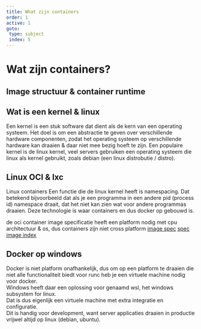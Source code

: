```yaml
---
title: What zijn containers
order: 1
active: 1
goto:
 type: subject
 index: 5
---
```


# Wat zijn containers?
## Image structuur & container runtime


## Wat is een kernel & linux
Een kernel is een stuk software dat dient als de kern van een operating systeem.
Het doel is om een abstractie te geven over verschillende hardware componenten,
zodat het operating systeem op verschillende hardware kan draaien & daar niet mee bezig hoeft te zijn.
Een populaire kernel is de linux kernel, veel servers gebruiken een operating systeem die linux als kernel gebruikt, zoals debian (een linux distrobutie / distro).


## Linux OCI & lxc
Linux containers
Een functie die de linux kernel heeft is namespacing. Dat betekend bijvoorbeeld dat als je een programma in een andere pid (process id) namespace draait, dat het niet kan zien wat voor andere programmas draaien.
Deze technologie is waar containers en dus docker op gebouwd is.

de oci container image specificatie heeft een platform nodig met cpu architectuur & os, dus containers zijn niet cross platform
[image spec](https://github.com/opencontainers/image-spec/blob/main/spec.md)
[spec image index](https://github.com/opencontainers/image-spec/blob/main/image-index.md)


## Docker op windows

Docker is niet platform onafhankelijk, dus om op een platform te draaien
die niet alle functionaliteit biedt voor runc heb je een virtuele machine nodig voor docker.  
Windows heeft daar een oplossing voor genaamd wsl, het windows subsystem for linux.  
Dat is dus eigenlijk een virtuele machine met extra integratie en configuratie.  
Dit is handig voor development, want server applicaties draaien in productie vrijwel altijd op linux (debian, ubuntu).

